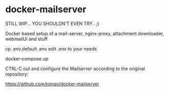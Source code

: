 # docker-mailserver

STILL WIP... YOU SHOULDN'T EVEN TRY.. ;)

Docker based setup of a mail-server, nginx-proxy, attachment downloader, webmailUI and stuff

cp .env.default .env
edit .env to your needs

docker-compose up

CTRL-C out and configure the Mailserver according to the original repository:

https://github.com/tomav/docker-mailserver

